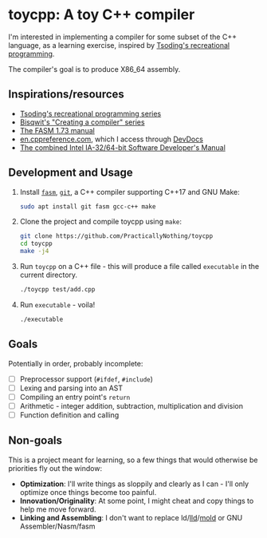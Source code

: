 # toycpp: A toy C++ compiler

I'm interested in implementing a compiler for some subset of the C++ language, as a learning exercise, inspired by [Tsoding's recreational programming](<https://www.youtube.com/@TsodingDaily/videos?view=0&sort=dd&shelf_id=1>).

The compiler's goal is to produce X86_64 assembly.

## Inspirations/resources

- [Tsoding's recreational programming series](<https://www.youtube.com/@TsodingDaily/videos?view=0&sort=dd&shelf_id=1>)
- [Bisqwit's "Creating a compiler" series](<https://www.youtube.com/watch?v=KwpcOYKfXZc&list=PLzLzYGEbdY5n9ITKUqOuRjXkRU5tMW2Sd>)
- [The FASM 1.73 manual](<https://flatassembler.net/docs.php?article=manual>)
- [en.cppreference.com](<https://en.cppreference.com/w/cpp.html>), which I access through [DevDocs](<https://devdocs.io/>)
- [The combined Intel IA-32/64-bit Software Developer's Manual](<https://cdrdv2-public.intel.com/858440/325462-088-sdm-vol-1-2abcd-3abcd-4.pdf>)

## Development and Usage

1. Install [`fasm`](<https://flatassembler.net/>), [`git`](<https://git-scm.com/downloads>), a C++ compiler supporting C++17 and GNU Make:
   ```bash
   sudo apt install git fasm gcc-c++ make
   ```
2. Clone the project and compile toycpp using `make`:
   ```bash
   git clone https://github.com/PracticallyNothing/toycpp
   cd toycpp
   make -j4
   ```
3. Run `toycpp` on a C++ file - this will produce a file called `executable` in the current directory.
   ```bash
   ./toycpp test/add.cpp
   ```
4. Run `executable` - voila!
   ```bash
   ./executable
   ```

## Goals

Potentially in order, probably incomplete:

- [ ] Preprocessor support (`#ifdef`, `#include`)
- [ ] Lexing and parsing into an AST
- [ ] Compiling an entry point's `return`
- [ ] Arithmetic - integer addition, subtraction, multiplication and division
- [ ] Function definition and calling

## Non-goals

This is a project meant for learning, so a few things that would otherwise be priorities fly out the window:

- **Optimization**: I'll write things as sloppily and clearly as I can - I'll only optimize once things become too painful.
- **Innovation/Originality**: At some point, I might cheat and copy things to help me move forward.
- **Linking and Assembling**: I don't want to replace ld/[lld](<https://lld.llvm.org/>)/[mold](<https://github.com/rui314/mold>) or GNU Assembler/Nasm/fasm
